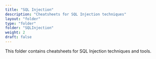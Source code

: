 ```yaml
---
title: "SQL Injection"
description: "Cheatsheets for SQL Injection techniques"
layout: "folder"
type: "folder"
folder: "SQLInjection"
weight: 2
draft: false
---
```


This folder contains cheatsheets for SQL Injection techniques and tools.
